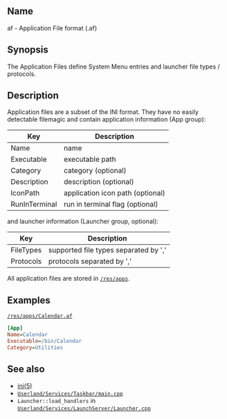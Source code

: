 ## Name

af - Application File format (.af)

## Synopsis

The Application Files define System Menu entries and launcher file types / protocols.

## Description

Application files are a subset of the INI format.
They have no easily detectable filemagic and contain application information (App group):

| Key           | Description                      |
| ------------- | -------------------------------- |
| Name          | name                             |
| Executable    | executable path                  |
| Category      | category (optional)              |
| Description   | description (optional)           |
| IconPath      | application icon path (optional) |
| RunInTerminal | run in terminal flag (optional)  |

and launcher information (Launcher group, optional):

| Key       | Description                           |
| --------- | ------------------------------------- |
| FileTypes | supported file types separated by ',' |
| Protocols | protocols separated by ','            |

All application files are stored in [`/res/apps`](../../../../res/apps).

## Examples

[`/res/apps/Calendar.af`](../../../../res/apps/Calendar.af)

```ini
[App]
Name=Calendar
Executable=/bin/Calendar
Category=Utilities
```

## See also

-   [ini(5)](help://man/5/ini)
-   [`Userland/Services/Taskbar/main.cpp`](../../../../../Userland/Services/Taskbar/main.cpp)
-   `Launcher::load_handlers` in [`Userland/Services/LaunchServer/Launcher.cpp`](../../../../../Userland/Services/LaunchServer/Launcher.cpp)
